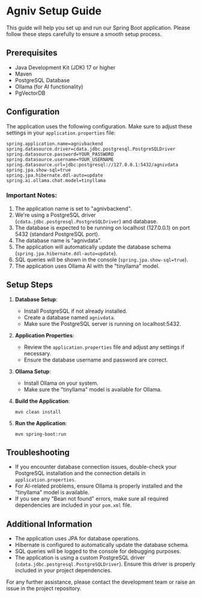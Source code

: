 # Agniv Setup Guide

This guide will help you set up and run our Spring Boot application. Please follow these steps carefully to ensure a smooth setup process.

## Prerequisites

- Java Development Kit (JDK) 17 or higher
- Maven
- PostgreSQL Database
- Ollama (for AI functionality)
- PgVectorDB

## Configuration

The application uses the following configuration. Make sure to adjust these settings in your `application.properties` file:

```properties
spring.application.name=agnivbackend
spring.datasource.driver=cdata.jdbc.postgresql.PostgreSQLDriver
spring.datasource.password=YOUR_PASSWORD
spring.datasource.username=YOUR_USERNAME
spring.datasource.url=jdbc:postgresql://127.0.0.1:5432/agnivdata
spring.jpa.show-sql=true
spring.jpa.hibernate.ddl-auto=update
spring.ai.ollama.chat.model=tinyllama
```

### Important Notes:

1. The application name is set to "agnivbackend".
2. We're using a PostgreSQL driver (`cdata.jdbc.postgresql.PostgreSQLDriver`) and database.
3. The database is expected to be running on localhost (127.0.0.1) on port 5432 (standard PostgreSQL port).
4. The database name is "agnivdata".
5. The application will automatically update the database schema (`spring.jpa.hibernate.ddl-auto=update`).
6. SQL queries will be shown in the console (`spring.jpa.show-sql=true`).
7. The application uses Ollama AI with the "tinyllama" model.

## Setup Steps

1. **Database Setup**:
    - Install PostgreSQL if not already installed.
    - Create a database named `agnivdata`.
    - Make sure the PostgreSQL server is running on localhost:5432.

2. **Application Properties**:
    - Review the `application.properties` file and adjust any settings if necessary.
    - Ensure the database username and password are correct.

3. **Ollama Setup**:
    - Install Ollama on your system.
    - Make sure the "tinyllama" model is available for Ollama.

4. **Build the Application**:
   ```
   mvn clean install
   ```

5. **Run the Application**:
   ```
   mvn spring-boot:run
   ```

## Troubleshooting

- If you encounter database connection issues, double-check your PostgreSQL installation and the connection details in `application.properties`.
- For AI-related problems, ensure Ollama is properly installed and the "tinyllama" model is available.
- If you see any "Bean not found" errors, make sure all required dependencies are included in your `pom.xml` file.

## Additional Information

- The application uses JPA for database operations.
- Hibernate is configured to automatically update the database schema.
- SQL queries will be logged to the console for debugging purposes.
- The application is using a custom PostgreSQL driver (`cdata.jdbc.postgresql.PostgreSQLDriver`). Ensure this driver is properly included in your project dependencies.

For any further assistance, please contact the development team or raise an issue in the project repository.
